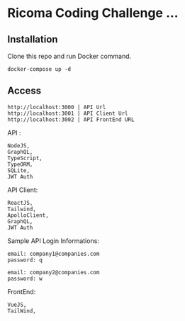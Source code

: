 # Ricoma Coding Challenge ...

## Installation

Clone this repo and run Docker command.

```
docker-compose up -d
```

## Access

```
http://localhost:3000 | API Url
http://localhost:3001 | API Client Url
http://localhost:3002 | API FrontEnd URL
```

API :

```
NodeJS,
GraphQL,
TypeScript,
TypeORM,
SQLite,
JWT Auth
```

API Client:

```
ReactJS,
Tailwind,
ApolloClient,
GraphQL,
JWT Auth
```

Sample API Login Informations:

```
email: company1@companies.com
password: q

email: company2@companies.com
password: w
```

FrontEnd:

```
VueJS,
TailWind,
```
